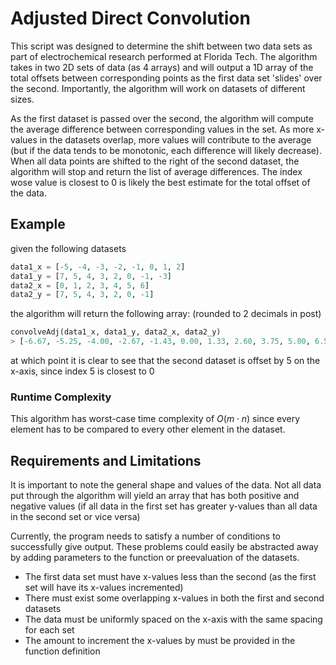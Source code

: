 # Adjusted Direct Convolution

This script was designed to determine the shift between two data sets as part of electrochemical research performed at Florida Tech. The algorithm takes in two 2D sets of data (as 4 arrays) and will output a 1D array of the total offsets between corresponding points as the first data set 'slides' over the second. Importantly, the algorithm will work on datasets of different sizes.

As the first dataset is passed over the second, the algorithm will compute the average difference between corresponding values in the set. As more x-values in the datasets overlap, more values will contribute to the average (but if the data tends to be monotonic, each difference will likely decrease). When all data points are shifted to the right of the second dataset, the algorithm will stop and return the list of average differences. The index wose value is closest to 0 is likely the best estimate for the total offset of the data.

## Example

given the following datasets
```python
data1_x = [-5, -4, -3, -2, -1, 0, 1, 2]
data1_y = [7, 5, 4, 3, 2, 0, -1, -3]
data2_x = [0, 1, 2, 3, 4, 5, 6]
data2_y = [7, 5, 4, 3, 2, 0, -1]
```
the algorithm will return the following array: (rounded to 2 decimals in post)
```python
convolveAdj(data1_x, data1_y, data2_x, data2_y)
> [-6.67, -5.25, -4.00, -2.67, -1.43, 0.00, 1.33, 2.60, 3.75, 5.00, 6.50]
```
at which point it is clear to see that the second dataset is offset by 5 on the x-axis, since index 5 is closest to 0

### Runtime Complexity

This algorithm has worst-case time complexity of $O(m \cdot n)$ since every element has to be compared to every other element in the dataset.

## Requirements and Limitations

It is important to note the general shape and values of the data. Not all data put through the algorithm will yield an array that has both positive and negative values (if all data in the first set has greater y-values than all data in the second set or vice versa)

Currently, the program needs to satisfy a number of conditions to successfully give output. These problems could easily be abstracted away by adding parameters to the function or preevaluation of the datasets.

- The first data set must have x-values less than the second (as the first set will have its x-values incremented)
- There must exist some overlapping x-values in both the first and second datasets
- The data must be uniformly spaced on the x-axis with the same spacing for each set
- The amount to increment the x-values by must be provided in the function definition
